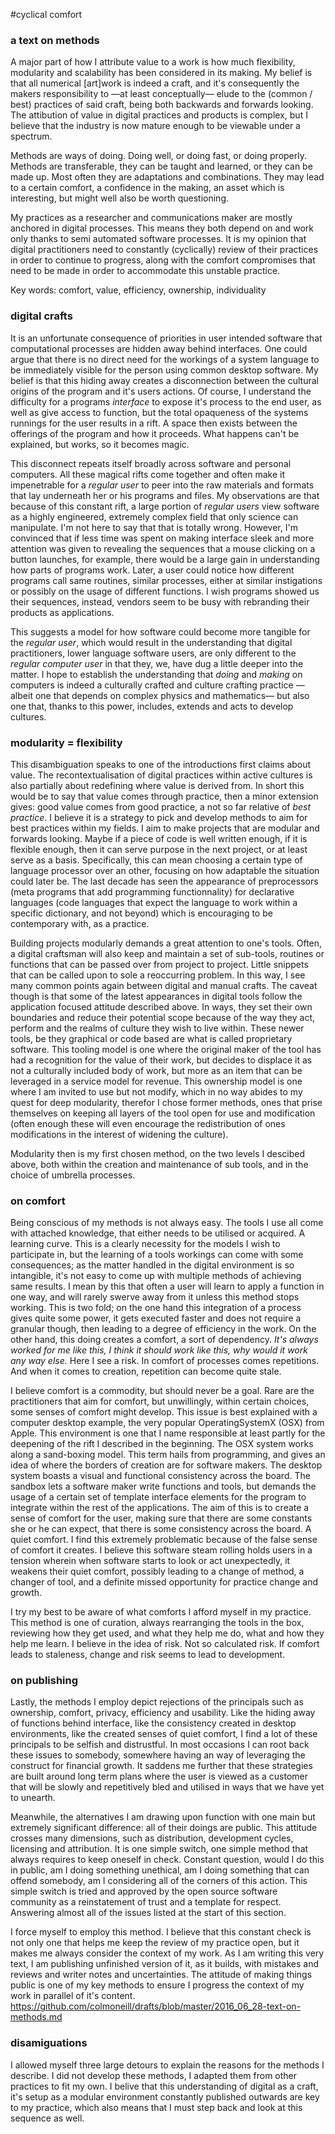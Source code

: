 #cyclical comfort
### a text on methods

A major part of how I attribute value to a work is how much flexibility, modularity and scalability has been considered in its making. My belief is that all numerical [art]work is indeed a craft, and it's consequently the makers responsibility to —at least conceptually— elude to the (common / best) practices of said craft, being both backwards and forwards looking. The attibution of value in digital practices and products is complex, but I believe that the industry is now mature enough to be viewable under a spectrum.

Methods are ways of doing. Doing well, or doing fast, or doing properly. Methods are transferable, they can be taught and learned, or they can be made up. Most often they are adaptations and combinations. They may lead to a certain comfort, a confidence in the making, an asset which is interesting, but might well also be worth questioning.

My practices as a researcher and communications maker are mostly anchored in digital processes. This means they both depend on and work only thanks to semi automated software processes. It is my opinion that digital practitioners need to constantly (cyclically) review of their practices in order to continue to progress, along with the comfort compromises that need to be made in order to accommodate this unstable practice.

Key words: comfort, value, efficiency, ownership, individuality

### digital crafts

It is an unfortunate consequence of priorities in user intended software that computational processes are hidden away behind interfaces. One could argue that there is no direct need for the workings of a system language to be immediately visible for the person using common desktop software. My belief is that this hiding away creates a disconnection between the cultural origins of the program and it's users actions. Of course, I understand the difficulty for a programs *interface* to expose it's process to the end user, as well as give access to function, but the total opaqueness of the systems runnings for the user results in a rift. A space then exists between the offerings of the program and how it proceeds. What happens can't be explained, but works, so it becomes magic.

This disconnect repeats itself broadly across software and personal computers. All these magical rifts come together and often make it impenetrable for a *regular user* to peer into the raw materials and formats that lay underneath her or his programs and files. My observations are that because of this constant rift, a large portion of *regular users* view software as a highly engineered, extremely complex field that only science can manipulate. I'm not here to say that that is totally wrong. However, I'm convinced that if less time was spent on making interface sleek and more attention was given to revealing the sequences that a mouse clicking on a button launches, for example, there would be a large gain in understanding how parts of programs work. Later, a user could notice how different programs call same routines, similar processes, either at similar instigations or possibly on the usage of different functions. I wish programs showed us their sequences, instead, vendors seem to be busy with rebranding their products as applications.

This suggests a model for how software could become more tangible for the *regular user*, which would result in the understanding that digital practitioners, lower language software users, are only different to the *regular computer user* in that they, we, have dug a little deeper into the matter. I hope to establish the understanding that *doing* and *making* on computers is indeed a culturally crafted and culture crafting practice —albeit one that depends on complex physics and mathematics— but also one that, thanks to this power, includes, extends and acts to develop cultures.

### modularity = flexibility

This disambiguation speaks to one of the introductions first claims about value. The recontextualisation of digital practices within active cultures is also partially about redefining where value is derived from. In short this would be to say that value comes through practice, then a minor extension gives: good value comes from good practice, a not so far relative of *best practice*. I believe it is a strategy to pick and develop methods to aim for best practices within my fields. I aim to make projects that are modular and forwards looking. Maybe if a piece of code is well written enough, if it is flexible enough, then it can serve purpose in the next project, or at least serve as a basis. Specifically, this can mean choosing a certain type of language processor over an other, focusing on how adaptable the situation could later be. The last decade has seen the appearance of preprocessors (meta programs that add programming functionnality) for declarative languages (code languages that expect the language to work within a specific dictionary, and not beyond) which is encouraging to be contemporary with, as a practice.

Building projects modularly demands a great attention to one's tools. Often, a digital craftsman will also keep and maintain a set of sub-tools, routines or functions that can be passed over from project to project. Little snippets that can be called upon to  sole a reoccurring problem. In this way, I see many common points again between digital and manual crafts. The caveat though is that some of the latest appearances in digital tools follow the application focused attitude described above. In ways, they set their own boundaries and reduce their potential scope because of the way they act, perform and the realms of culture they wish to live within. These newer tools, be they graphical or code based are what is called proprietary software. This tooling model is one where the original maker of the tool has had a recognition for the value of their work, but decides to displace it as not a culturally included body of work, but more as an item that can be leveraged in a service model for revenue. This ownership model is one where I am invited to use but not modify, which in no way abides to my quest for deep modularity, therefor I chose former methods, ones that prise themselves on keeping all layers of the tool open for use and modification (often enough these will even encourage the redistribution of ones modifications in the interest of widening the culture).

Modularity then is my first chosen method, on the two levels I descibed above, both within the creation and maintenance of sub tools, and in the choice of umbrella processes.

### on comfort

Being conscious of my methods is not always easy. The tools I use all come with attached knowledge, that either needs to be utilised or acquired. A learning curve. This is a clearly necessity for the models I wish to participate in, but the learning of a tools workings can come with some consequences; as the matter handled in the digital environment is so intangible, it's not easy to come up with multiple methods of achieving same results. I mean by this that often a user will learn to apply a function in one way, and will rarely swerve away from it unless this method stops working. This is two fold; on the one hand this integration of a process gives quite some power, it gets executed faster and does not require a granular though, then leading to a degree of efficiency in the work. On the other hand, this doing creates a comfort, a sort of dependency. *It's always worked for me like this, I think it should work like this, why would it work any way else.* Here I see a risk. In comfort of processes comes repetitions. And when it comes to creation, repetition can become quite stale.

I believe comfort is a commodity, but should never be a goal. Rare are the practitioners that aim for comfort, but unwillingly, within certain choices, some senses of comfort might develop. This issue is best explained with a computer desktop example, the very popular OperatingSystemX (OSX) from Apple. This environment is one that I name responsible at least partly for the deepening of the rift I described in the beginning. The OSX system works along a sand-boxing model. This term hails from programming, and gives an idea of where the borders of creation are for software makers. The desktop system boasts a visual and functional consistency across the board. The sandbox lets a software maker write functions and tools, but demands the usage of a certain set of template interface elements for the program to integrate within the rest of the applications. The aim of this is to create a sense of comfort for the user, making sure that there are some constants she or he can expect, that there is some consistency across the board. A quiet comfort. I find this extremely problematic because of the false sense of comfort it creates. I believe this software steam rolling holds users in a tension wherein when software starts to look or act unexpectedly, it weakens their quiet comfort, possibly leading to a change of method, a changer of tool, and a definite missed opportunity for practice change and growth.

I try my best to be aware of what comforts I afford myself in my practice. This method is one of curation, always rearranging the tools in the box, reviewing how they get used, and what they help me do, what and how they help me learn. I believe in the idea of risk. Not so calculated risk. If comfort leads to staleness, change and risk seems to lead to development.

### on publishing

Lastly, the methods I employ depict rejections of the principals such as ownership, comfort, privacy, efficiency and usability. Like the hiding away of functions behind interface, like the consistency created in desktop environments, like the created senses of quiet comfort, I find a lot of these principals to be selfish and distrustful. In most occasions I can root back these issues to somebody, somewhere having an way of leveraging the construct for financial growth. It saddens me further that these strategies are built around long term plans where the user is viewed as a customer that will be slowly and repetitively bled and utilised in ways that we have yet to unearth.

Meanwhile, the alternatives I am drawing upon function with one main but extremely significant difference: all of their doings are public. This attitude crosses many dimensions, such as distribution, development cycles, licensing and attribution. It is one simple switch, one simple method that always requires to keep oneself in check. Constant question, would I do this in public, am I doing something unethical, am I doing something that can offend somebody, am I considering all of the corners of this action. This simple switch is tried and approved by the open source software community as a reinstatement of trust and a template for respect. Answering almost all of the issues listed at the start of this section.

I force myself to employ this method. I believe that this constant check is not only one that helps me keep the review of my practice open, but it makes me always consider the context of my work. As I am writing this very text, I am publishing unfinished version of it, as it builds, with mistakes and reviews and writer notes and uncertainties. The attitude of making things public is one of my key methods to ensure I progress the context of my work in parallel of it's content. https://github.com/colmoneill/drafts/blob/master/2016_06_28-text-on-methods.md

### disamiguations

I allowed myself three large detours to explain the reasons for the methods I describe. I did not develop these methods, I adapted them from other practices to fit my own. I belive that this understanding of digital as a craft, it's setup as a modular environment constantly published outwards are key to my practice, which also means that I must step back and look at this sequence as well.
